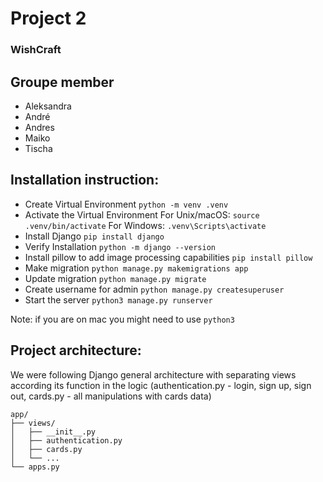 # Project 2

### WishCraft

## Groupe member

- Aleksandra
- André
- Andres
- Maiko
- Tischa



## Installation instruction:

- Create Virtual Environment ```python -m venv .venv```
- Activate the Virtual Environment 
For Unix/macOS: ```source .venv/bin/activate```
For Windows: ```.venv\Scripts\activate```
- Install Django ```pip install django```
- Verify Installation
```python -m django --version```
- Install pillow to add image processing capabilities
```pip install pillow```
- Make migration
```python manage.py makemigrations app```
- Update migration
```python manage.py migrate```
- Create username for admin ```python manage.py createsuperuser```
- Start the server ```python3 manage.py runserver```

Note: if you are on mac you might need to use ```python3```

## Project architecture:

We were following Django general architecture with separating views according its function in the logic (authentication.py - login, sign up, sign out, cards.py - all manipulations with cards data)

```
app/
├── views/
│   ├── __init__.py
│   ├── authentication.py
│   ├── cards.py
│   └── ...
└── apps.py
```